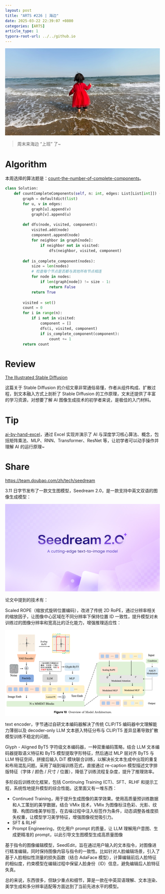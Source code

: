 ```yaml
---
layout: post
title: "ARTS #226 | 海边"
date: 2025-03-22 22:39:07 +0800
categories: [ARTS]
article_type: 1
typora-root-url: ../../github.io
---
```


![](/assets/img/226-caption.jpg)

> 周末来海边 “上班” 了~

# Algorithm

本周选择的算法题是：[count-the-number-of-complete-components](https://leetcode.com/problems/count-the-number-of-complete-components/)。

```python
class Solution:
    def countCompleteComponents(self, n: int, edges: List[List[int]]) -> int:
        graph = defaultdict(list)
        for u, v in edges:
            graph[u].append(v)
            graph[v].append(u)

        def dfs(node, visited, component):
            visited.add(node)
            component.append(node)
            for neighbor in graph[node]:
                if neighbor not in visited:
                    dfs(neighbor, visited, component)

        def is_complete_component(nodes):
            size = len(nodes)
            # 检查每个节点是否都与其他所有节点相连
            for node in nodes:
                if len(graph[node]) != size - 1:
                    return False
            return True

        visited = set()
        count = 0
        for i in range(n):
            if i not in visited:
                component = []
                dfs(i, visited, component)
                if is_complete_component(component):
                    count += 1
        return count
```

# Review

[The Illustrated Stable Diffusion](https://jalammar.github.io/illustrated-stable-diffusion/)

这篇关于 Stable Diffusion 的介绍文章非常通俗易懂，作者从组件构成、扩散过程，到文本融入方式上剖析了 Stable Diffusion 的工作原理，文末还提供了丰富的学习资源，对想要了解 AI 图像生成技术的初学者来说，是极佳的入门材料。

# Tip

[ai-by-hand-excel](https://github.com/ImagineAILab/ai-by-hand-excel)，通过 Excel 实现并演示了 AI 与深度学习核心算法、概念，包括矩阵乘法、MLP、RNN、Transformer、ResNet 等，让初学者可以动手操作并理解 AI 的运行原理~

# Share

https://team.doubao.com/zh/tech/seedream

3.11 日字节发布了一款文生图模型，Seedream 2.0，是一款支持中英文双语的图像生成模型：

![](/assets/img/226-1.jpg)

论文中提到的技术有：

Scaled ROPE（缩放式旋转位置编码），改进了传统 2D RoPE，通过分辨率相关的缩放因子，让图像中心区域在不同分辨率下保持位置 ID 一致性，提升模型对未训练过的图像分辨率和宽高比的泛化能力，增强推理适应性：



![](/assets/img/226-2.png)

text encoder，字节通过自研文本编码器解决了传统 CLIP/T5 编码器中文理解能力薄弱以及 decoder-only LLM 文本嵌入特征分布与 CLIP/T5 差异显著导致扩散模型训练不稳定的问题。

Glyph - Aligned ByT5 字符级文本编码器，一种双重编码策略，结合 LLM 文本编码器提取语义特征和 ByT5 模型提取字形特征，然后通过 MLP 层对齐 ByT5 与 LLM 特征空间，拼接后输入 DiT 模块联合训练，以解决长文本生成中出现的重复和布局混乱问题。采用了端到端训练范式，直接通过 re-caption 模型描述文字排版特征（字体 / 颜色 / 尺寸 / 位置），降低了训练流程复杂度，提升了推理效率。

多阶段后训练优化框架，包括 Continuing Training (CT)、SFT、RLHF 和提示工程，系统性地提升模型的综合性能。这里面又有一堆东西：

- Continued Training，用于提升生成图像的美学效果。使用高质量预训练数据和人工策划的美学数据，结合 VMix 技术，VMix 为图像标注色彩、光影、纹理、构图四维美学标签，在去噪过程中注入标签作为条件，动态调整各维度损失权重，让模型学习美学特征，增强图像视觉吸引力。
- SFT & RLHF
- Prompt Engineering，优化用户 prompt 的质量，让 LLM 理解用户意图、生成更精准的 prompt，以此引导文生图模型生成高质量图像

基于指令的图像编辑模型，SeedEdit，旨在通过用户输入的文本指令，对图像进行精准编辑，同时保持图像内容与指令的一致性。比如针对人脸编辑场景，引入了基于人脸相似性测量的损失函数（结合 AdaFace 模型），计算编辑前后人脸特征的相似度，约束模型在编辑过程中保留人脸身份（ID）信息，避免编辑后人脸特征失真。

总的来说，东西很多，但缺少重点和细节，算是一款在中英双语理解、文本渲染、美学生成和多分辨率适配等方面达到了当前先进水平的模型。
